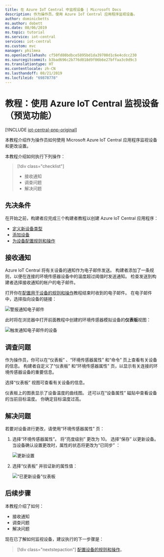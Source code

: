 ```yaml
---
title: 在 Azure IoT Central 中监视设备 | Microsoft Docs
description: 作为操作员，使用 Azure IoT Central 应用程序监视设备。
author: dominicbetts
ms.author: dobett
ms.date: 08/06/2019
ms.topic: tutorial
ms.service: iot-central
services: iot-central
ms.custom: mvc
manager: philmea
ms.openlocfilehash: cf50fd80bdbce5895bd1da39700d1c6e4cdcc230
ms.sourcegitcommit: b3bad696c2b776d018d9f06b6e27bffaa3c0d9c3
ms.translationtype: HT
ms.contentlocale: zh-CN
ms.lasthandoff: 08/21/2019
ms.locfileid: "69878778"
---
```

# <a name="tutorial-use-azure-iot-central-to-monitor-your-devices-preview-features"></a>教程：使用 Azure IoT Central 监视设备（预览功能）

[!INCLUDE [iot-central-pnp-original](../../includes/iot-central-pnp-original-note.md)]

本教程介绍作为操作员如何使用 Microsoft Azure IoT Central 应用程序监视设备和更改设置。

本教程介绍如何执行下列操作：

> [!div class="checklist"]
> * 接收通知
> * 调查问题
> * 解决问题

## <a name="prerequisites"></a>先决条件

在开始之前，构建者应完成三个构建者教程以创建 Azure IoT Central 应用程序：

* [定义新设备类型](tutorial-define-device-type-pnp.md?toc=/azure/iot-central-pnp/toc.json&bc=/azure/iot-central-pnp/breadcrumb/toc.json)
* [添加设备](tutorial-add-device-pnp.md?toc=/azure/iot-central-pnp/toc.json&bc=/azure/iot-central-pnp/breadcrumb/toc.json)
* [为设备配置规则和操作](tutorial-configure-rules-pnp.md?toc=/azure/iot-central-pnp/toc.json&bc=/azure/iot-central-pnp/breadcrumb/toc.json)

## <a name="receive-a-notification"></a>接收通知

Azure IoT Central 将有关设备的通知作为电子邮件发送。 构建者添加了一条规则，以便在连接的环境传感器设备中的温度超过阈值时发送通知。 检查发送到构建者选择接收通知的帐户的电子邮件。

打开你在[配置用于设备的规则和操作](tutorial-configure-rules-pnp.md?toc=/azure/iot-central-pnp/toc.json&bc=/azure/iot-central-pnp/breadcrumb/toc.json)教程结束时收到的电子邮件。 在电子邮件中，选择指向设备的链接：

![警报通知电子邮件](media/tutorial-monitor-devices-pnp/email.png)

此时将在浏览器中打开前面教程中创建的环境传感器模拟设备的**仪表板**视图：

![触发通知电子邮件的设备](media/tutorial-monitor-devices-pnp/dashboard.png)

## <a name="investigate-an-issue"></a>调查问题

作为操作员，你可以在“仪表板”  、“环境传感器属性”  和“命令”  页上查看有关设备的信息。 构建者自定义了“仪表板”  和“环境传感器属性”  页，以显示有关连接的环境传感器设备的重要信息。

选择“仪表板”  视图可查看有关设备的信息。

仪表板上的图表显示了设备温度的曲线图。 还可以在“设备属性”  磁贴中查看设备的当前目标温度。 你确定目标温度过高。

## <a name="remediate-an-issue"></a>解决问题

若要对设备进行更改，请使用“环境传感器属性”  页：

1. 选择“环境传感器属性”。  将“亮度级别”  更改为 10。 选择“保存”  以更新设备。 当设备确认设置更改时，属性的状态将更改为“已同步”  ：

    ![更新设置](media/tutorial-monitor-devices-pnp/change-settings.png)

2. 选择“仪表板”  并验证新的属性值：

    ![“已更新设备”仪表板](media/tutorial-monitor-devices-pnp/new-settings.png)

## <a name="next-steps"></a>后续步骤

本教程介绍了如何：

* 接收通知
* 调查问题
* 解决问题

现在已了解如何监视设备，建议执行的下一步骤是：

> [!div class="nextstepaction"]
> [配置设备的规则和操作](tutorial-configure-rules.md?toc=/azure/iot-central-pnp/toc.json&bc=/azure/iot-central-pnp/breadcrumb/toc.json)。